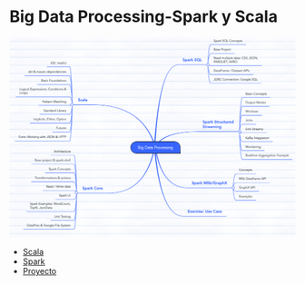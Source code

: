 # Big Data Processing-Spark y Scala

![](./images/images_mapa.png)

* [Scala](./scala/)
* [Spark](./spark/)
* [Proyecto](./proyecto/project.md)
